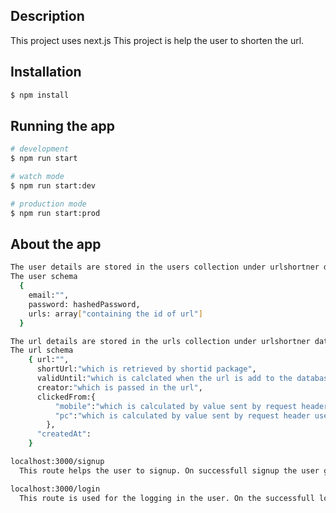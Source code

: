 
## Description
This project uses next.js
This project is help the user to shorten the url.


## Installation

```bash
$ npm install
```

## Running the app

```bash
# development
$ npm run start

# watch mode
$ npm run start:dev

# production mode
$ npm run start:prod

```
## About the app
```bash
The user details are stored in the users collection under urlshortner database
The user schema
  {
    email:"",
    password: hashedPassword,
    urls: array["containing the id of url"]
  }
```
```bash
The url details are stored in the urls collection under urlshortner database
The url schema
    { url:"",
      shortUrl:"which is retrieved by shortid package",
      validUntil:"which is calclated when the url is add to the database",
      creator:"which is passed in the url",
      clickedFrom:{
          "mobile":"which is calculated by value sent by request header user agent",
          "pc":"which is calculated by value sent by request header user agent"
        },
      "createdAt":
    }
```
```bash
localhost:3000/signup
  This route helps the user to signup. On successfull signup the user gets the id and token as a response
```
```bash
localhost:3000/login
  This route is used for the logging in the user. On the successfull login the user gets the id and token as a response
```

